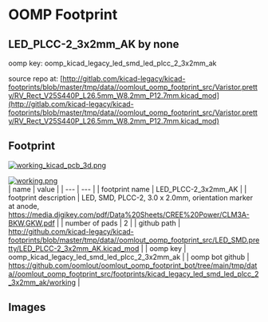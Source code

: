 # OOMP Footprint  
## LED_PLCC-2_3x2mm_AK  by none  
  
oomp key: oomp_kicad_legacy_led_smd_led_plcc_2_3x2mm_ak  
  
source repo at: [http://gitlab.com/kicad-legacy/kicad-footprints/blob/master/tmp/data//oomlout_oomp_footprint_src/Varistor.pretty/RV_Rect_V25S440P_L26.5mm_W8.2mm_P12.7mm.kicad_mod](http://gitlab.com/kicad-legacy/kicad-footprints/blob/master/tmp/data//oomlout_oomp_footprint_src/Varistor.pretty/RV_Rect_V25S440P_L26.5mm_W8.2mm_P12.7mm.kicad_mod)  
## Footprint  
  
[![working_kicad_pcb_3d.png](working_kicad_pcb_3d_600.png)](working_kicad_pcb_3d.png)  
  
[![working.png](working_600.png)](working.png)  
| name | value | 
| --- | --- | 
| footprint name | LED_PLCC-2_3x2mm_AK | 
| footprint description | LED, SMD, PLCC-2, 3.0 x 2.0mm, orientation marker at anode, https://media.digikey.com/pdf/Data%20Sheets/CREE%20Power/CLM3A-BKW,GKW.pdf | 
| number of pads | 2 | 
| github path | http://github.com/kicad-legacy/kicad-footprints/blob/master/tmp/data//oomlout_oomp_footprint_src/LED_SMD.pretty/LED_PLCC-2_3x2mm_AK.kicad_mod | 
| oomp key | oomp_kicad_legacy_led_smd_led_plcc_2_3x2mm_ak | 
| oomp bot github | https://github.com/oomlout/oomlout_oomp_footprint_bot/tree/main/tmp/data//oomlout_oomp_footprint_src/footprints/kicad_legacy_led_smd_led_plcc_2_3x2mm_ak/working | 
## Images  
